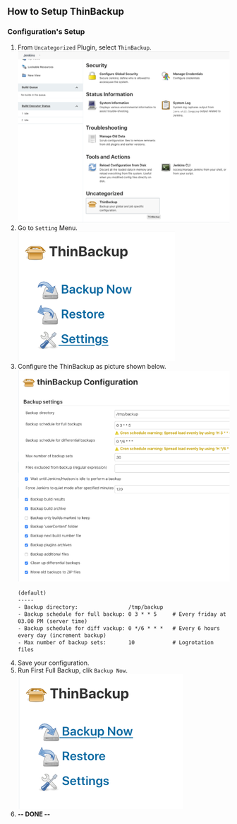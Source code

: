 ## How to Setup ThinBackup

### Configuration's Setup
1. From `Uncategorized` Plugin, select `ThinBackup`.
   <br>![ThinBackup](./img/006.png)
1. Go to `Setting` Menu.
   <br>![Setting Menu](./img/007.png)
1. Configure the ThinBackup as picture shown below.
   <br>![Setup ThinBackup](./img/008.png)
   ```
   (default)
   -----
   - Backup directory:                /tmp/backup
   - Backup schedule for full backup: 0 3 * * 5     # Every friday at 03.00 PM (server time)
   - Backup schedule for diff vackup: 0 */6 * * *   # Every 6 hours every day (increment backup)
   - Max number of backup sets:       10            # Logrotation files
   ```
1. Save your configuration.
1. Run First Full Backup, clik `Backup Now`.
   <br>![Run First Backup](./img/009.png)
1. **-- DONE --**
